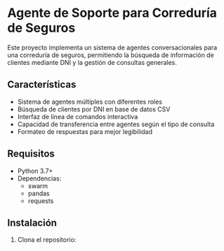 # Agente de Soporte para Correduría de Seguros

Este proyecto implementa un sistema de agentes conversacionales para una correduría de seguros, permitiendo la búsqueda de información de clientes mediante DNI y la gestión de consultas generales.

## Características

- Sistema de agentes múltiples con diferentes roles
- Búsqueda de clientes por DNI en base de datos CSV
- Interfaz de línea de comandos interactiva
- Capacidad de transferencia entre agentes según el tipo de consulta
- Formateo de respuestas para mejor legibilidad

## Requisitos

- Python 3.7+
- Dependencias:
  - swarm
  - pandas
  - requests

## Instalación

1. Clona el repositorio: 